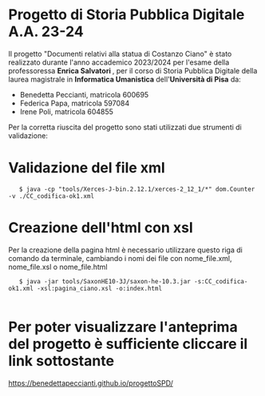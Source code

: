# Progetto di Storia Pubblica Digitale A.A. 23-24
Il progetto "Documenti relativi alla statua di Costanzo Ciano" è stato realizzato durante l'anno accademico 2023/2024 per l'esame della professoressa <b>Enrica Salvatori </b>, per il corso di Storia Pubblica Digitale della laurea magistrale in <b> Informatica Umanistica</b> dell'<b>Università di Pisa</b> da:

- Benedetta Peccianti, matricola 600695
- Federica Papa, matricola 597084
- Irene Poli, matricola 604855

Per la corretta riuscita del progetto sono stati utilizzati due strumenti di validazione:

# Validazione del file xml

```shell
   $ java -cp "tools/Xerces-J-bin.2.12.1/xerces-2_12_1/*" dom.Counter -v ./CC_codifica-ok1.xml
```

# Creazione dell'html con xsl
Per la creazione della pagina html è necessario utilizzare questo riga di comando da terminale, cambiando i nomi dei file con nome_file.xml, nome_file.xsl o nome_file.html
```shell
   $ java -jar tools/SaxonHE10-3J/saxon-he-10.3.jar -s:CC_codifica-ok1.xml -xsl:pagina_ciano.xsl -o:index.html
 
```

# Per poter visualizzare l'anteprima del progetto è sufficiente cliccare il link sottostante
https://benedettapeccianti.github.io/progettoSPD/
